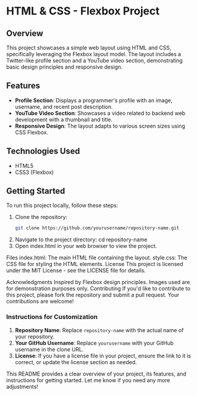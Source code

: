 # HTML & CSS - Flexbox Project

## Overview

This project showcases a simple web layout using HTML and CSS, specifically leveraging the Flexbox layout model. The layout includes a Twitter-like profile section and a YouTube video section, demonstrating basic design principles and responsive design.

## Features

- **Profile Section**: Displays a programmer's profile with an image, username, and recent post description.
- **YouTube Video Section**: Showcases a video related to backend web development with a thumbnail and title.
- **Responsive Design**: The layout adapts to various screen sizes using CSS Flexbox.

## Technologies Used

- HTML5
- CSS3 (Flexbox)

## Getting Started

To run this project locally, follow these steps:

1. Clone the repository:
   ```bash
   git clone https://github.com/yourusername/repository-name.git
2. Navigate to the project directory:
   cd repository-name
3. Open index.html in your web browser to view the project.

Files
index.html: The main HTML file containing the layout.
style.css: The CSS file for styling the HTML elements.
License
This project is licensed under the MIT License - see the LICENSE file for details.

Acknowledgments
Inspired by Flexbox design principles.
Images used are for demonstration purposes only.
Contributing
If you'd like to contribute to this project, please fork the repository and submit a pull request. Your contributions are welcome!


### Instructions for Customization
1. **Repository Name**: Replace `repository-name` with the actual name of your repository.
2. **Your GitHub Username**: Replace `yourusername` with your GitHub username in the clone URL.
3. **License**: If you have a license file in your project, ensure the link to it is correct, or update the license section as needed.

This README provides a clear overview of your project, its features, and instructions for getting started. Let me know if you need any more adjustments!

